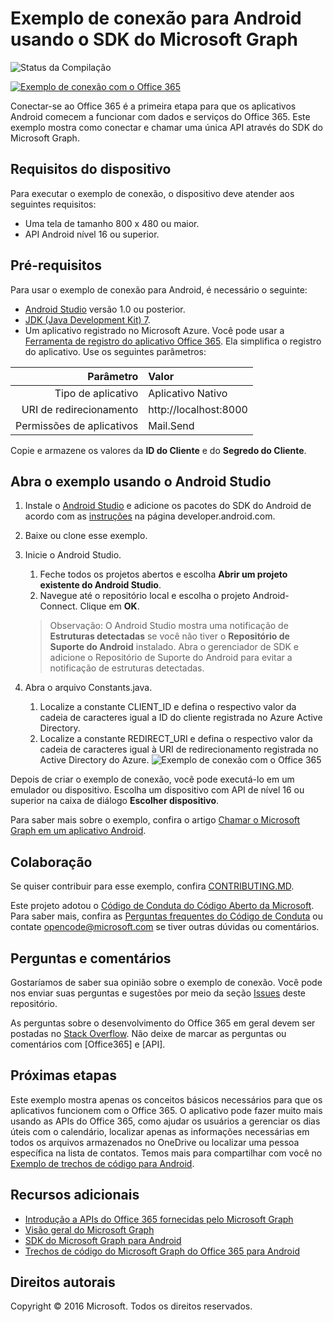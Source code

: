 # Exemplo de conexão para Android usando o SDK do Microsoft Graph

![Status da Compilação](https://ricalo.visualstudio.com/_apis/public/build/definitions/06256fa7-d8e5-4ca0-8639-7c00eb6f1fe9/6/badge "Status da Compilação")

[![Exemplo de conexão com o Office 365](../readme-images/O365-Android-Connect-video_play_icon.png)](https://www.youtube.com/watch?v=3IQIDFrqhY4 "Clique no exemplo para vê-lo em ação")

Conectar-se ao Office 365 é a primeira etapa para que os aplicativos Android comecem a funcionar com dados e serviços do Office 365. Este exemplo mostra como conectar e chamar uma única API através do SDK do Microsoft Graph.

## Requisitos do dispositivo

Para executar o exemplo de conexão, o dispositivo deve atender aos seguintes requisitos:

* Uma tela de tamanho 800 x 480 ou maior.
* API Android nível 16 ou superior.
 
## Pré-requisitos

Para usar o exemplo de conexão para Android, é necessário o seguinte:

* [Android Studio](http://developer.android.com/sdk/index.html) versão 1.0 ou posterior.
* [JDK (Java Development Kit) 7](http://www.oracle.com/technetwork/java/javase/downloads/jdk7-downloads-1880260.html).
* Um aplicativo registrado no Microsoft Azure. Você pode usar a [Ferramenta de registro do aplicativo Office 365](http://dev.office.com/app-registration). Ela simplifica o registro do aplicativo. Use os seguintes parâmetros:

|     Parâmetro   |              Valor             |
|----------------:|:-------------------------------|
|        Tipo de aplicativo | Aplicativo Nativo                     |
|    URI de redirecionamento | http://localhost:8000          |
| Permissões de aplicativos | Mail.Send                      |
  
  Copie e armazene os valores da **ID do Cliente** e do **Segredo do Cliente**.
  
## Abra o exemplo usando o Android Studio

1. Instale o [Android Studio](http://developer.android.com/sdk/index.html) e adicione os pacotes do SDK do Android de acordo com as [instruções](http://developer.android.com/sdk/installing/adding-packages.html) na página developer.android.com.
2. Baixe ou clone esse exemplo.
3. Inicie o Android Studio.
    1. Feche todos os projetos abertos e escolha **Abrir um projeto existente do Android Studio**.
    2. Navegue até o repositório local e escolha o projeto Android-Connect. Clique em **OK**.
    
    > Observação: O Android Studio mostra uma notificação de **Estruturas detectadas** se você não tiver o **Repositório de Suporte do Android** instalado. Abra o gerenciador de SDK e adicione o Repositório de Suporte do Android para evitar a notificação de estruturas detectadas.
4. Abra o arquivo Constants.java.
    1. Localize a constante CLIENT_ID e defina o respectivo valor da cadeia de caracteres igual a ID do cliente registrada no Azure Active Directory.
    2. Localize a constante REDIRECT_URI e defina o respectivo valor da cadeia de caracteres igual à URI de redirecionamento registrada no Active Directory do Azure.
    ![Exemplo de conexão com o Office 365](../readme-images/Android-Connect-Constants.png "Valores de ID do Cliente e URI de Redirecionamento no arquivo Constantes")

Depois de criar o exemplo de conexão, você pode executá-lo em um emulador ou dispositivo. Escolha um dispositivo com API de nível 16 ou superior na caixa de diálogo **Escolher dispositivo**.

Para saber mais sobre o exemplo, confira o artigo [Chamar o Microsoft Graph em um aplicativo Android](https://graph.microsoft.io/en-us/docs/platform/android).

<a name="contributing"></a>
## Colaboração ##

Se quiser contribuir para esse exemplo, confira [CONTRIBUTING.MD](/CONTRIBUTING.md).

Este projeto adotou o [Código de Conduta do Código Aberto da Microsoft](https://opensource.microsoft.com/codeofconduct/). Para saber mais, confira as [Perguntas frequentes do Código de Conduta](https://opensource.microsoft.com/codeofconduct/faq/) ou contate [opencode@microsoft.com](mailto:opencode@microsoft.com) se tiver outras dúvidas ou comentários.

## Perguntas e comentários

Gostaríamos de saber sua opinião sobre o exemplo de conexão. Você pode nos enviar suas perguntas e sugestões por meio da seção [Issues](issues) deste repositório.

As perguntas sobre o desenvolvimento do Office 365 em geral devem ser postadas no [Stack Overflow](http://stackoverflow.com/questions/tagged/Office365+API). Não deixe de marcar as perguntas ou comentários com [Office365] e [API].

## Próximas etapas

Este exemplo mostra apenas os conceitos básicos necessários para que os aplicativos funcionem com o Office 365. O aplicativo pode fazer muito mais usando as APIs do Office 365, como ajudar os usuários a gerenciar os dias úteis com o calendário, localizar apenas as informações necessárias em todos os arquivos armazenados no OneDrive ou localizar uma pessoa específica na lista de contatos. Temos mais para compartilhar com você no [Exemplo de trechos de código para Android](/OfficeDev/O365-Android-Microsoft-Graph-Snippets). 
  
## Recursos adicionais

* [Introdução a APIs do Office 365 fornecidas pelo Microsoft Graph](http://dev.office.com/getting-started/office365apis)
* [Visão geral do Microsoft Graph](http://graph.microsoft.io)
* [SDK do Microsoft Graph para Android](../../../msgraph-sdk-android)
* [Trechos de código do Microsoft Graph do Office 365 para Android](../../../../OfficeDev/O365-Android-Microsoft-Graph-Snippets)

## Direitos autorais
Copyright © 2016 Microsoft. Todos os direitos reservados.